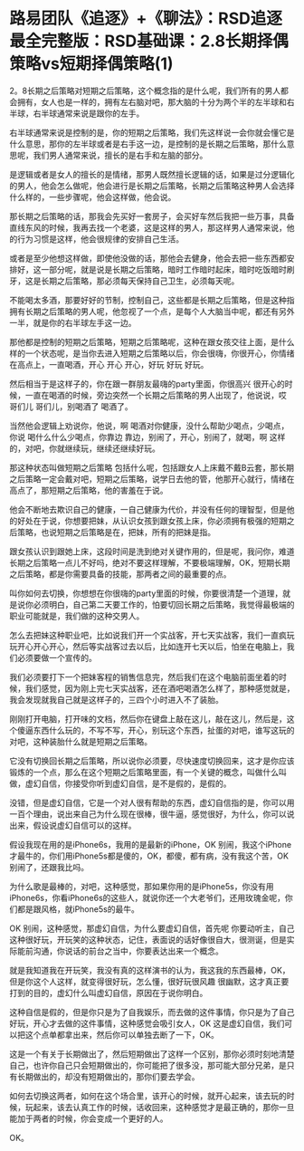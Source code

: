 # 路易团队《追逐》+《聊法》：RSD追逐最全完整版：RSD基础课：2.8长期择偶策略vs短期择偶策略(1)

2。8长期之后策略对短期之后策略，这个概念指的是什么呢，我们所有的男人都会拥有，女人也是一样的，拥有左右脑对吧，那大脑的十分为两个半的左半球和右半球，右半球通常来说是跟你的左手。

右半球通常来说是控制的是，你的短期之后策略，我们先这样说一会你就会懂它是什么意思，那你的左半球或者是右手这一边，是控制的是长期之后策略，那什么意思呢，我们男人通常来说，擅长的是右手和左脑的部分。

是逻辑或者是女人的擅长的是情绪，那男人既然擅长逻辑的话，如果是过分逻辑化的男人，他会怎么做呢，他会进行是长期之后策略，长期之后策略这种男人会选择什么样的，一些步骤呢，他会这样做，他会说。

那长期之后策略的话，那我会先买好一套房子，会买好车然后我把一些万事，具备直线东风的时候，我再去找一个老婆，这是这样的男人，那这样男人通常来说，他的行为习惯是这样，他会很规律的安排自己生活。

或者是至少他想这样做，即使他没做的话，那他会去健身，他会去把一些东西都安排好，这一部分呢，就是说是长期之后策略，暗时工作暗时起床，暗时吃饭暗时刷牙，这是长期之后策略，那必须每天保持自己卫生，必须每天呢。

不能喝太多酒，那要好好的节制，控制自己，这些都是长期之后策略，但是这种指拥有长期之后策略的男人呢，他忽视了一个点，是每个人大脑当中呢，都还有另外一半，就是你的右半球左手这一边。

那他都是控制的短期之后策略，短期之后策略呢，这种在跟女孩交往上面，是什么样的一个状态呢，是当你去进入短期之后策略以后，你会很嗨，你很开心，你情绪在高点上，一直喝酒，开心 开心 开心，好玩 好玩 好玩。

然后相当于是这样子的，你在跟一群朋友最嗨的party里面，你很高兴 很开心的时候，一直在喝酒的时候，旁边突然一个长期之后策略的男人出现了，他说说，哎 哥们儿 哥们儿，别喝酒了 喝酒了。

当然他会逻辑上劝说你，他说，啊 喝酒对你健康，没什么帮助少喝点，少喝点，你说 喝什么什么少喝点，你靠边 靠边，别闹了，开心，别闹了，就喝，啊 这样的，对吧，你就继续玩，继续还继续好玩。

那这种状态叫做短期之后策略 包括什么呢，包括跟女人上床戴不戴B云套，那长期之后策略一定会戴对吧，短期之后策略，说学日去他的管，他那开心就行，情绪在高点了，那短期之后策略，他的害羞在于说。

他会不断地去欺识自己的健康，一自己健康为代价，并没有任何的理智型，但是他的好处在于说，你想要把妹，从认识女孩到跟女孩上床，你必须拥有极强的短期之后策略，也说短期之后策略是在，把妹，所有的把妹是指。

跟女孩认识到跟她上床，这段时间是洗到绝对关键作用的，但是呢，我问你，难道长期之后策略一点儿不好吗，绝对不要这样理解，不要极端理解，OK，短期长期之后策略，都是你需要具备的技能，那两者之间的最重要的点。

叫你如何去切换，你想想在你很嗨的party里面的时候，你要很清楚一个道理，就是说你必须明白，自己第二天要工作的，怕要切回长期之后策略，我觉得最极端的职业可能就是，我们做的这种交男人。

怎么去把妹这种职业吧，比如说我们开一个实战客，开七天实战客，我们一直疯玩玩开心开心开心，然后等实战客过去以后，比如连开七天以后，怕坐在电脑上，我们必须要做一个宣传的。

我们必须要打下一个把妹客程的销售信息完，然后我们在这个电脑前面坐着的时候，我们感觉，因为刚上完七天实战客，还在酒吧喝酒怎么样了，那种感觉就是，我会发现就我自己就是这样子的，三四个小时进入不了装胎。

刚刚打开电脑，打开味的文档，然后你在键盘上敲在这儿，敲在这儿，然后是，这个傻逼东西什么玩的，不写不写，开心，别玩这个东西，扯蛋的对吧，谁写这玩的对吧，这种装胎什么就是短期之后策略。

它没有切换回长期之后策略，所以说你必须要，尽快速度切换回来，这才是你应该锻炼的一个点，那么在这个短期之后策略里面，有一个关键的概念，叫做什么叫做，虚幻自信，你接受你听到虚幻自信，是不是假的，是假的。

没错，但是虚幻自信，它是一个对人很有帮助的东西，虚幻自信指的是，你可以用一百个理由，说出来自己为什么现在很棒，很牛逼，感觉很好，为什么，你可以说出来，假设说虚幻自信可以的这样。

假设我现在用的是iPhone6s，我用的是最新的iPhone，OK 别闹，我这个iPhone才最牛的，你们用iPhone5s都是傻的，OK，都傻，都有病，没有我这个苦，OK 别闹了，还跟我比吗。

为什么歌是最棒的，对吧，这种感觉，那如果你用的是iPhone5s，你没有用iPhone6s，你看iPhone6s的这些人，就说你还一个大老爷们，还用玫瑰金呢，你们都是跟风格，就iPhone5s的最牛。

OK 别闹，这种感觉，那虚幻自信，为什么要虚幻自信，首先呢 你要动听主，自己这种很好玩，开玩笑的这种状态，记住，表面说的话好像很自大，很测诞，但是实际能前沟通，你说话的前台之当中，你要表达出来一个概念。

就是我知道我在开玩笑，我没有真的这样演书的认为，我这我的东西最棒，OK，但是你这个人这样，就变得很好玩，怎么懂，很好玩很风趣 很幽默，这才真正要打到的目的，虚幻什么叫虚幻自信，原因在于说你明白。

这种自信是假的，但是你只是为了自我娱乐，而去做的这件事情，你只是为了自己好玩，开心才去做的这件事情，这种感觉会吸引女人，OK 这是虚幻自信，我们可以把这个点单都拿出来，然后你可以单独去断了一下，OK。

这是一个有关于长期做出了，然后短期做出了这样一个区别，那你必须时刻地清楚自己，也许你自己只会短期做出的，你可能把了很多没，那可能大部分兄弟，是只有长期做出的，却没有短期做出的，那你们要去学会。

如何去切换这两者，如何在这个场合里，该开心的时候，就开心起来，该去玩的时候，玩起来，该去认真工作的时候，话收回来，这种感觉才是最正确的，那你一旦能加于两者的时候，你会变成一个更好的人。

OK。
